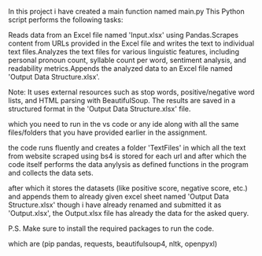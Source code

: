 In this project i have created a main function named main.py This Python script performs the following tasks:

Reads data from an Excel file named 'Input.xlsx' using Pandas.Scrapes content from URLs provided in the Excel file and writes the text to individual text files.Analyzes the text files for various linguistic features, including personal pronoun count, syllable count per word, sentiment analysis, and readability metrics.Appends the analyzed data to an Excel file named 'Output Data Structure.xlsx'.

Note: It uses external resources such as stop words, positive/negative word lists, and HTML parsing with BeautifulSoup. The results are saved in a structured format in the 'Output Data Structure.xlsx' file.

which you need to run in the vs code or any ide along with all the same files/folders that you have provided earlier in the assignment.

the code runs fluently and creates a folder 'TextFiles' in which all the text from website scraped using bs4 is stored for each url and after which the code itself performs the data anylysis as defined functions in the program and collects the data sets.

after which it stores the datasets (like positive score, negative score, etc.) and appends them to already given excel sheet named 'Output Data Structure.xlsx' though i have already renamed and submitted it as 'Output.xlsx', the Output.xlsx file has already the data for the asked query.




P.S. Make sure to install the required packages to run the code.

which are (pip pandas, requests, beautifulsoup4, nltk, openpyxl)
